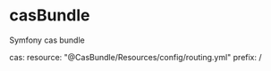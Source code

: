 # casBundle
Symfony cas bundle

cas:
    resource: "@CasBundle/Resources/config/routing.yml"
    prefix:   /
